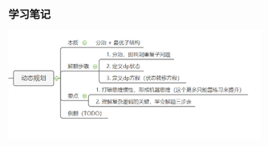 ## 学习笔记

![image-20200720001336161](https://raw.githubusercontent.com/CyfforPro/just_a_pics_store/master/img/image-20200720001336161.png)